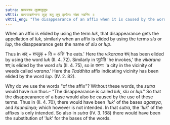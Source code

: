 ```yaml
---
sutra: प्रत्ययस्य लुक्श्लुलुपः
vRtti: प्रत्ययादर्शनस्य लुक् श्लु लुप् इत्येताः संज्ञा भवन्ति ॥
vRtti_eng: "The disappearance of an affix when it is caused by the words _luk_, _slu_ or _lup_ are designated by those terms respectively."
---
```

When an affix is elided by using the term _luk_, that disappearance gets the appellation of _luk_, similarly when an affix is elided by using the terms _slu_ or _lup_, the disappearance gets the name of _slu_ or _lup_.

Thus in अद् + शप्लुक् + ति = अत्ति 'he eats.' Here the _vikarana_ शप् has been elided by using the word _luk_ (II. 4. 72). Similarly in जुहोति 'he invokes,' the _vikarana_ शप् is elided by the word _slu_ (II. 4. 75), so in वरणाः 'a city in the vicinity of weeds called _varana_.' Here the _Taddhita_ affix indicating vicinity has been elided by the word _lup_. (IV. 2. 82).

Why do we use the words "of the affix"? Without these words, the _sutra_ would have run thus:- "The disappearance is called _luk_, _slu_ or _lup_." So that the disappearance of a base would also be caused by the use of these terms. Thus in (II. 4. 70), there would have been '_luk_' of the bases _agastya_, and _kaundinya_; which however is not intended. In that _sutra_, the '_luk_' of the affixes is only intended. So also in _sutra_ (IV. 3. 168) there would have been the substitution of '_luk_' for the bases of the words.
